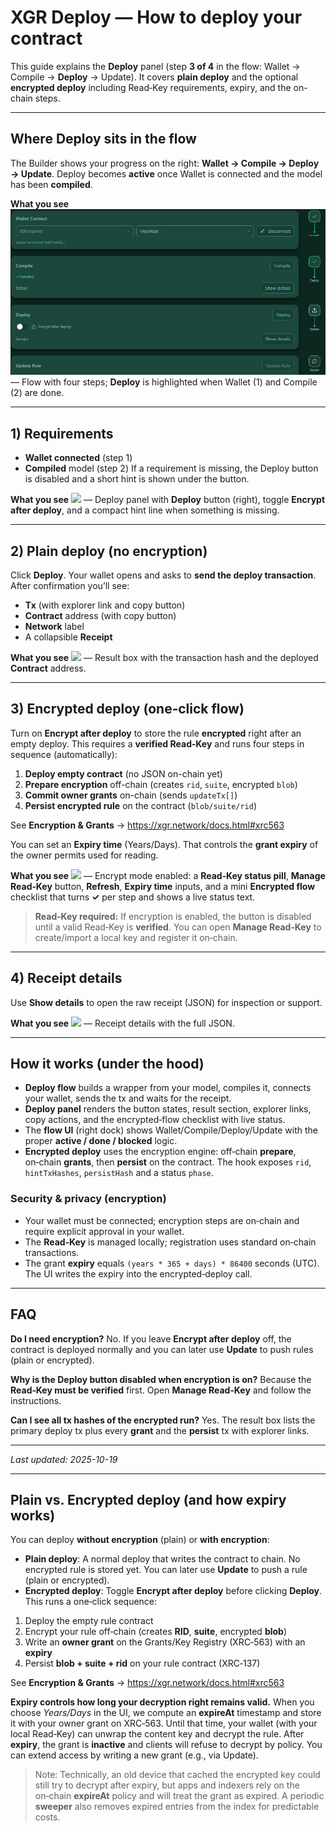 # XGR Deploy — How to deploy your contract

This guide explains the **Deploy** panel (step **3 of 4** in the flow: Wallet → Compile → **Deploy** → Update). It covers **plain deploy** and the optional **encrypted deploy** including Read‑Key requirements, expiry, and the on-chain steps.

---

## Where Deploy sits in the flow

The Builder shows your progress on the right: **Wallet → Compile → Deploy → Update**. Deploy becomes **active** once Wallet is connected and the model has been **compiled**.

**What you see** 
![](https://raw.githubusercontent.com/xgr-network/XGR/main/pictures/ui/builder137/deploy-panel-builder-flow-deploy.png) — Flow with four steps; **Deploy** is highlighted when Wallet (1) and Compile (2) are done.

---

## 1) Requirements

- **Wallet connected** (step 1) 
- **Compiled** model (step 2) 
 If a requirement is missing, the Deploy button is disabled and a short hint is shown under the button.

**What you see** 
![](https://raw.githubusercontent.com/xgr-network/XGR/main/pictures/ui/builder137/deploy-panel.png) — Deploy panel with **Deploy** button (right), toggle **Encrypt after deploy**, and a compact hint line when something is missing.

---

## 2) Plain deploy (no encryption)

Click **Deploy**. Your wallet opens and asks to **send the deploy transaction**. After confirmation you’ll see:
- **Tx** (with explorer link and copy button) 
- **Contract** address (with copy button) 
- **Network** label 
- A collapsible **Receipt**

**What you see** 
![](https://raw.githubusercontent.com/xgr-network/XGR/main/pictures/ui/builder137/deploy-result.png) — Result box with the transaction hash and the deployed **Contract** address.

---

## 3) Encrypted deploy (one‑click flow)

Turn on **Encrypt after deploy** to store the rule **encrypted** right after an empty deploy. This requires a **verified Read‑Key** and runs four steps in sequence (automatically):

1. **Deploy empty contract** (no JSON on-chain yet) 
2. **Prepare encryption** off-chain (creates `rid`, `suite`, encrypted `blob`) 
3. **Commit owner grants** on-chain (sends `updateTx[]`) 
4. **Persist encrypted rule** on the contract (`blob/suite/rid`)

See **Encryption & Grants** → https://xgr.network/docs.html#xrc563

You can set an **Expiry time** (Years/Days). That controls the **grant expiry** of the owner permits used for reading.

**What you see** 
![](https://raw.githubusercontent.com/xgr-network/XGR/main/pictures/ui/builder137/deploy-encrypt-open.png) — Encrypt mode enabled: a **Read‑Key status pill**, **Manage Read‑Key** button, **Refresh**, **Expiry time** inputs, and a mini **Encrypted flow** checklist that turns **✓** per step and shows a live status text.

> **Read‑Key required:** If encryption is enabled, the button is disabled until a valid Read‑Key is **verified**. You can open **Manage Read‑Key** to create/import a local key and register it on‑chain.

---

## 4) Receipt details

Use **Show details** to open the raw receipt (JSON) for inspection or support.

**What you see** 
![](https://raw.githubusercontent.com/xgr-network/XGR/main/pictures/ui/builder137/deploy-receipt.png) — Receipt details with the full JSON.

---

## How it works (under the hood)

- **Deploy flow** builds a wrapper from your model, compiles it, connects your wallet, sends the tx and waits for the receipt. 
- **Deploy panel** renders the button states, result section, explorer links, copy actions, and the encrypted‑flow checklist with live status. 
- The **flow UI** (right dock) shows Wallet/Compile/Deploy/Update with the proper **active / done / blocked** logic. 
- **Encrypted deploy** uses the encryption engine: off‑chain **prepare**, on‑chain **grants**, then **persist** on the contract. The hook exposes `rid`, `hintTxHashes`, `persistHash` and a status `phase`. 

### Security & privacy (encryption)
- Your wallet must be connected; encryption steps are on‑chain and require explicit approval in your wallet. 
- The **Read‑Key** is managed locally; registration uses standard on‑chain transactions. 
- The grant **expiry** equals `(years * 365 + days) * 86400` seconds (UTC). The UI writes the expiry into the encrypted‑deploy call. 

---

## FAQ

**Do I need encryption?** 
No. If you leave **Encrypt after deploy** off, the contract is deployed normally and you can later use **Update** to push rules (plain or encrypted). 

**Why is the Deploy button disabled when encryption is on?** 
Because the **Read‑Key must be verified** first. Open **Manage Read‑Key** and follow the instructions. 

**Can I see all tx hashes of the encrypted run?** 
Yes. The result box lists the primary deploy tx plus every **grant** and the **persist** tx with explorer links. 

---

_Last updated: 2025-10-19_

---

## Plain vs. Encrypted deploy (and how expiry works)

You can deploy **without encryption** (plain) or **with encryption**:

- **Plain deploy**: A normal deploy that writes the contract to chain. No encrypted rule is stored yet. You can later use **Update** to push a rule (plain or encrypted).
- **Encrypted deploy**: Toggle **Encrypt after deploy** before clicking **Deploy**. This runs a one‑click sequence:
 1) Deploy the empty rule contract 
 2) Encrypt your rule off‑chain (creates **RID**, **suite**, encrypted **blob**) 
 3) Write an **owner grant** on the Grants/Key Registry (XRC‑563) with an **expiry** 
 4) Persist **blob + suite + rid** on your rule contract (XRC‑137)

See **Encryption & Grants** → https://xgr.network/docs.html#xrc563

**Expiry controls how long your decryption right remains valid.** 
When you choose *Years/Days* in the UI, we compute an **expireAt** timestamp and store it with your owner grant on XRC‑563. Until that time, your wallet (with your local Read‑Key) can unwrap the content key and decrypt the rule. After **expiry**, the grant is **inactive** and clients will refuse to decrypt by policy. You can extend access by writing a new grant (e.g., via Update).

> Note: Technically, an old device that cached the encrypted key could still try to decrypt after expiry, but apps and indexers rely on the on‑chain **expireAt** policy and will treat the grant as expired. A periodic **sweeper** also removes expired entries from the index for predictable costs.

